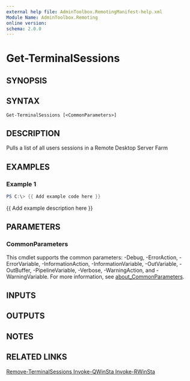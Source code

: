 ```yaml
---
external help file: AdminToolbox.RemotingManifest-help.xml
Module Name: AdminToolbox.Remoting
online version:
schema: 2.0.0
---
```


# Get-TerminalSessions

## SYNOPSIS

## SYNTAX

```
Get-TerminalSessions [<CommonParameters>]
```

## DESCRIPTION
Pulls a list of all users sessions in a Remote Desktop Server Farm

## EXAMPLES

### Example 1
```powershell
PS C:\> {{ Add example code here }}
```

{{ Add example description here }}

## PARAMETERS

### CommonParameters
This cmdlet supports the common parameters: -Debug, -ErrorAction, -ErrorVariable, -InformationAction, -InformationVariable, -OutVariable, -OutBuffer, -PipelineVariable, -Verbose, -WarningAction, and -WarningVariable. For more information, see [about_CommonParameters](http://go.microsoft.com/fwlink/?LinkID=113216).

## INPUTS

## OUTPUTS

## NOTES

## RELATED LINKS

[Remove-TerminalSessions
Invoke-QWinSta
Invoke-RWinSta]()

